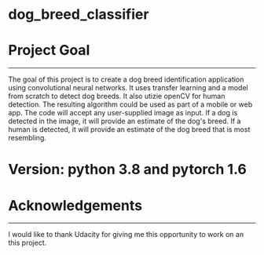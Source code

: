 # dog_breed_classifier
# Project Goal
----
The goal of this project is to create a dog breed identification application using convolutional neural networks. It uses transfer learning and a model from scratch to detect dog breeds. It also utizie openCV for human detection. The resulting algorithm could be used as part of a mobile or web app. The code will accept any user-supplied image as input.  If a dog is detected in the image, it will provide an estimate of the dog's breed.  If a human is detected, it will provide an estimate of the dog breed that is most resembling. 
# Version: python 3.8 and pytorch 1.6
# Acknowledgements
---------
I would like to thank Udacity for giving me this opportunity to work on an this project.
